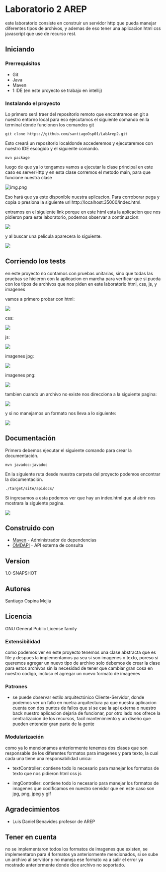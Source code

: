 # Laboratorio 2 AREP
este laboratorio consiste en construir un servidor http que pueda manejar
diferentes tipos de archivos, y ademas de eso tener una aplicacion html css javascript
que use de recurso rest.

## Iniciando

### Prerrequisitos

* Git
* Java
* Maven
* 1 IDE (en este proyecto se trabajo en intellij)

### Instalando el proyecto

Lo primero será traer del repositorio remoto que encontramos en git
a nuestro entorno local para eso ejecutamos el siguiente comando en
la terminal donde funcionen los comandos git

```
git clone https://github.com/santiagoOsp01/LabArep2.git
```

Esto creará un repositorio localdonde accederemos y ejecutaremos 
con nuestro IDE escogido y el siguiente comando.

```
mvn package
```

luego de que ya lo tengamos vamos a ejecutar la clase principal en este caso es serverHttp
y en esta clase corremos el metodo main, para que funcione nuestra clase

![img.png](photos/img.png)

Eso hará que ya este disponible nuestra aplicacion. Para corroborar pega y copia o presiona
la siguiente url http://localhost:35000/index.html.

entramos en el siguiente link porque en este html esta la aplicacion que nos pidieron
para este laboratorio, podemos observar a continuacion:

![](photos/img_1.png)

y al buscar una pelicula aparecera lo siguiente.

![](photos/img_2.png)

## Corriendo los tests

en este proyecto no contamos con pruebas unitarias, sino que todas las pruebas
se hicieron con la aplicacion en marcha para verificar que si pueda con los
tipos de archivos que nos piden en este laboratorio html, css, js, y imagenes

vamos a primero probar con html:

![](photos/img_1.png)

css:

![](photos/img_4.png)

js:

![](photos/img_5.png)

imagenes jpg:

![](photos/img_6.png)

imagenes png:

![](photos/img_7.png)

tambien cuando un archivo no existe nos direcciona a la siguiente pagina:

![](photos/img_8.png)

y si no manejamos un formato nos lleva a lo siguiente:

![](photos/img_9.png)

## Documentación
Primero debemos ejecutar el siguiente comando para crear la documentación.
```
mvn javadoc:javadoc
```
En la siguiente ruta desde nuestra carpeta del proyecto podemos encontrar la documentación.

```
./target/site/apidocs/
```
Si ingresamos a esta podemos ver que hay un index.html que al abrir nos mostrara la siguiente pagina.

![](photos/img_10.png)

## Construido con

* [Maven](https://maven.apache.org/) - Administrador de dependencias
* [OMDAPI](https://www.omdbapi.com) - API externa de consulta

## Version

1.0-SNAPSHOT

## Autores

Santiago Ospina Mejia 

## Licencia

GNU General Public License family

### Extensibilidad

como podemos ver en este proyecto tenemos una clase abstracta que es file
y despues la implementamos ya sea si son imagenes o texto, poreso si queremos
agregar un nuevo tipo de archivo solo debemos de crear la clase para estos archivos
sin la necesidad de tener que cambiar gran cosa en nuestro codigo, incluso el agregar
un nuevo formato de imagenes

### Patrones

* se puede observar estilo arquitectónico Cliente-Servidor, donde podemos
ver un  fallo en nuetra arquitectura ya que nuestra aplicacion cuenta
con dos puntos de fallos que si se cae la api externa o nuestro back
nuestro aplicacion dejaria de funcionar, por otro lado nos ofrece la
centralizacion de los recursos, facil mantenimiento y un diseño que 
pueden entender gran parte de la gente

### Modularización
como ya lo mencionamos anteriormente tenemos dos clases que son responsable
de los diferentes formatos para imagenes y para texto, la cual cada una
tiene una responsabilidad unica:

* textController: contiene todo lo necesario para manejar los formatos de
texto que nos pidieron html css js

* imgController: contiene todo lo necesario para manejar los formatos de
  imagenes que codificamos en nuestro servidor que en este caso son 
  jpg, png, jpeg y gif
  


## Agradecimientos

* Luis Daniel Benavides profesor de AREP

## Tener en cuenta

no se implementaron todos los formatos de imagenes que existen, se implementaron
para 4 formatos ya anteriormente mencionados, si se sube un archivo al servidor
y no maneja ese formato va a salir el error ya mostrado anteriormente donde dice
archivo no soportado.
